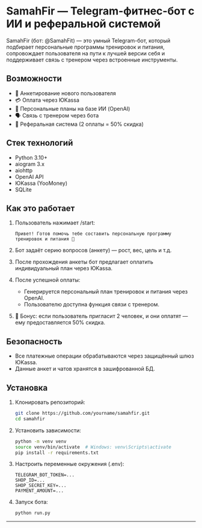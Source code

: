 # SamahFir — Telegram-фитнес-бот с ИИ и реферальной системой

SamahFir (бот: @SamahFit) — это умный Telegram-бот, который подбирает персональные программы тренировок и питания, сопровождает пользователя на пути к лучшей версии себя и поддерживает связь с тренером через встроенные инструменты.

## Возможности

- 📲 Анкетирование нового пользователя
- 💳 Оплата через ЮKassa
- 🧠 Персональные планы на базе ИИ (OpenAI)
- 🗣️ Связь с тренером через бота
- 👥 Реферальная система (2 оплаты = 50% скидка)

## Стек технологий

- Python 3.10+
- aiogram 3.x
- aiohttp
- OpenAI API
- ЮKassa (YooMoney)
- SQLite

## Как это работает

1. Пользователь нажимает /start:

   ```
   Привет! Готов помочь тебе составить персональную программу тренировок и питания 💪
   ```
2. Бот задаёт серию вопросов (анкету) — рост, вес, цель и т.д.
3. После прохождения анкеты бот предлагает оплатить индивидуальный план через ЮKassa.
4. После успешной оплаты:

   - Генерируется персональный план тренировок и питания через OpenAI.
   - Пользователю доступна функция связи с тренером.
5. 📢 Бонус: если пользователь пригласит 2 человек, и они оплатят — ему предоставляется 50% скидка.

## Безопасность

- Все платежные операции обрабатываются через защищённый шлюз ЮKassa.
- Данные анкет и чатов хранятся в зашифрованной БД.

## Установка

1. Клонировать репозиторий:

   ```bash
   git clone https://github.com/yourname/samahfir.git
   cd samahfir
   ```
2. Установить зависимости:

   ```bash
   python -m venv venv
   source venv/bin/activate  # Windows: venv\Scripts\activate
   pip install -r requirements.txt
   ```
3. Настроить переменные окружения (.env):

   ```env
   TELEGRAM_BOT_TOKEN=...
   SHOP_ID=...
   SHOP_SECRET_KEY=...
   PAYMENT_AMOUNT=...
   ```
4. Запуск бота:

   ```bash
   python run.py
   ```

---
